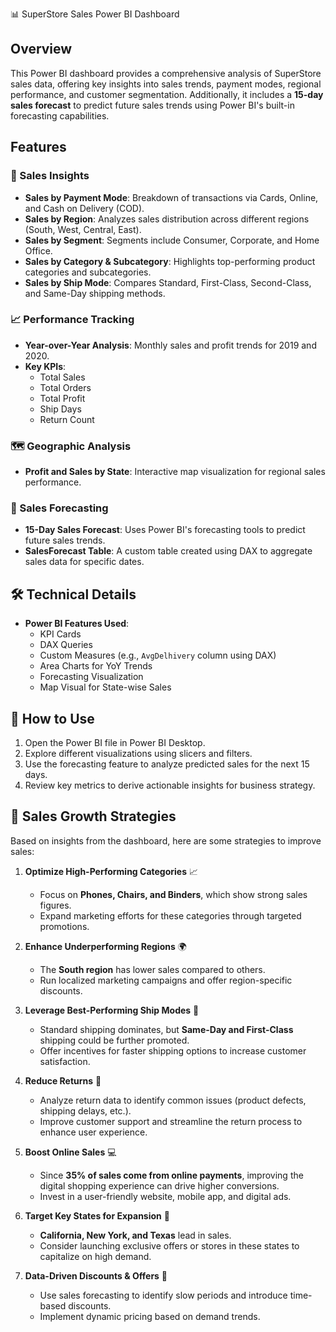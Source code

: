 📊 SuperStore Sales Power BI Dashboard  

## Overview  
This Power BI dashboard provides a comprehensive analysis of SuperStore sales data, offering key insights into sales trends, payment modes, regional performance, and customer segmentation. Additionally, it includes a **15-day sales forecast** to predict future sales trends using Power BI's built-in forecasting capabilities.  

## Features  

### 📌 Sales Insights  
- **Sales by Payment Mode**: Breakdown of transactions via Cards, Online, and Cash on Delivery (COD).  
- **Sales by Region**: Analyzes sales distribution across different regions (South, West, Central, East).  
- **Sales by Segment**: Segments include Consumer, Corporate, and Home Office.  
- **Sales by Category & Subcategory**: Highlights top-performing product categories and subcategories.  
- **Sales by Ship Mode**: Compares Standard, First-Class, Second-Class, and Same-Day shipping methods.  

### 📈 Performance Tracking  
- **Year-over-Year Analysis**: Monthly sales and profit trends for 2019 and 2020.  
- **Key KPIs**:  
  - Total Sales  
  - Total Orders  
  - Total Profit  
  - Ship Days  
  - Return Count  

### 🗺️ Geographic Analysis  
- **Profit and Sales by State**: Interactive map visualization for regional sales performance.  

### 🔮 Sales Forecasting  
- **15-Day Sales Forecast**: Uses Power BI's forecasting tools to predict future sales trends.  
- **SalesForecast Table**: A custom table created using DAX to aggregate sales data for specific dates.  

## 🛠 Technical Details  
- **Power BI Features Used**:  
  - KPI Cards  
  - DAX Queries  
  - Custom Measures (e.g., `AvgDelhivery` column using DAX)  
  - Area Charts for YoY Trends  
  - Forecasting Visualization  
  - Map Visual for State-wise Sales  

## 📌 How to Use  

1. Open the Power BI file in Power BI Desktop.  
2. Explore different visualizations using slicers and filters.  
3. Use the forecasting feature to analyze predicted sales for the next 15 days.  
4. Review key metrics to derive actionable insights for business strategy.  

## 🚀 Sales Growth Strategies 

Based on insights from the dashboard, here are some strategies to improve sales:  

1. **Optimize High-Performing Categories** 📈  
   - Focus on **Phones, Chairs, and Binders**, which show strong sales figures.  
   - Expand marketing efforts for these categories through targeted promotions.  

2. **Enhance Underperforming Regions** 🌍  
   - The **South region** has lower sales compared to others.  
   - Run localized marketing campaigns and offer region-specific discounts.  

3. **Leverage Best-Performing Ship Modes** 🚚  
   - Standard shipping dominates, but **Same-Day and First-Class** shipping could be further promoted.  
   - Offer incentives for faster shipping options to increase customer satisfaction.  

4. **Reduce Returns** 🔄  
   - Analyze return data to identify common issues (product defects, shipping delays, etc.).  
   - Improve customer support and streamline the return process to enhance user experience.  

5. **Boost Online Sales** 💻  
   - Since **35% of sales come from online payments**, improving the digital shopping experience can drive higher conversions.  
   - Invest in a user-friendly website, mobile app, and digital ads.  

6. **Target Key States for Expansion** 🏢  
   - **California, New York, and Texas** lead in sales.  
   - Consider launching exclusive offers or stores in these states to capitalize on high demand.  

7. **Data-Driven Discounts & Offers** 🎯  
   - Use sales forecasting to identify slow periods and introduce time-based discounts.  
   - Implement dynamic pricing based on demand trends.  
